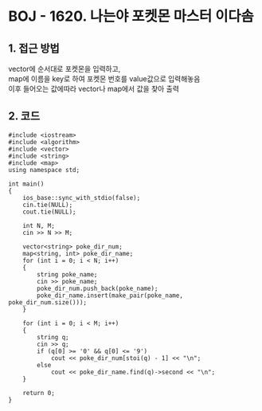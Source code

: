 # BOJ - 1620. 나는야 포켓몬 마스터 이다솜  

## 1. 접근 방법  
vector에 순서대로 포켓몬을 입력하고,  
map에 이름을 key로 하여 포켓몬 번호를 value값으로 입력해놓음  
이후 들어오는 값에따라 vector나 map에서 값을 찾아 출력
## 2. 코드  
```
#include <iostream>
#include <algorithm>
#include <vector>
#include <string>
#include <map>
using namespace std;

int main()
{
	ios_base::sync_with_stdio(false);
	cin.tie(NULL);
	cout.tie(NULL);

	int N, M;
	cin >> N >> M;
	
	vector<string> poke_dir_num;
	map<string, int> poke_dir_name;
	for (int i = 0; i < N; i++)
	{
		string poke_name;
		cin >> poke_name;
		poke_dir_num.push_back(poke_name);
		poke_dir_name.insert(make_pair(poke_name, poke_dir_num.size()));
	}

	for (int i = 0; i < M; i++)
	{
		string q;
		cin >> q;
		if (q[0] >= '0' && q[0] <= '9')
			cout << poke_dir_num[stoi(q) - 1] << "\n";
		else
			cout << poke_dir_name.find(q)->second << "\n";
	}

	return 0;
}
```
